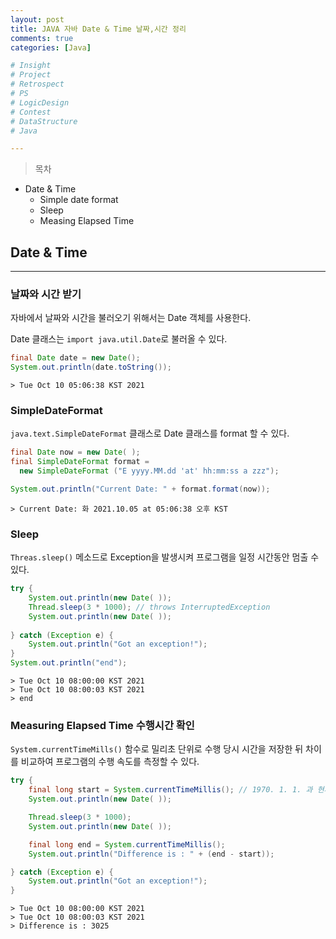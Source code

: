 ```yaml
---
layout: post
title: JAVA 자바 Date & Time 날짜,시간 정리
comments: true
categories: [Java]

# Insight
# Project
# Retrospect
# PS
# LogicDesign
# Contest
# DataStructure
# Java

---
```



>목차
- Date & Time
  - Simple date format
  - Sleep
  - Measing Elapsed Time

## Date & Time
---
### 날짜와 시간 받기

자바에서 날짜와 시간을 불러오기 위해서는 Date 객체를 사용한다.

Date 클래스는 `import java.util.Date`로 불러올 수 있다.

```java
final Date date = new Date();
System.out.println(date.toString()); 
```
```
> Tue Oct 10 05:06:38 KST 2021
```

### SimpleDateFormat

`java.text.SimpleDateFormat` 클래스로 Date 클래스를 format 할 수 있다.

```java
final Date now = new Date( );
final SimpleDateFormat format =
  new SimpleDateFormat ("E yyyy.MM.dd 'at' hh:mm:ss a zzz");

System.out.println("Current Date: " + format.format(now));
```
```
> Current Date: 화 2021.10.05 at 05:06:38 오후 KST
```

### Sleep

`Threas.sleep()` 메소드로 Exception을 발생시켜 프로그램을 일정 시간동안 멈출 수 있다.
```java
try {
    System.out.println(new Date( ));
    Thread.sleep(3 * 1000); // throws InterruptedException 
    System.out.println(new Date( ));
    
} catch (Exception e) {
    System.out.println("Got an exception!"); 
}
System.out.println("end");
```
```
> Tue Oct 10 08:00:00 KST 2021
> Tue Oct 10 08:00:03 KST 2021
> end
```

### Measuring Elapsed Time 수행시간 확인

`System.currentTimeMills()` 함수로 밀리초 단위로 수행 당시 시간을 저장한 뒤 차이를 비교하여 프로그램의 수행 속도를 측정할 수 있다.

```java
try {
    final long start = System.currentTimeMillis(); // 1970. 1. 1. 과 현재와의 차이 
    System.out.println(new Date( ));

    Thread.sleep(3 * 1000); 
    System.out.println(new Date( ));

    final long end = System.currentTimeMillis();
    System.out.println("Difference is : " + (end - start)); 

} catch (Exception e) {
    System.out.println("Got an exception!"); 
}
```
```
> Tue Oct 10 08:00:00 KST 2021
> Tue Oct 10 08:00:03 KST 2021
> Difference is : 3025
```